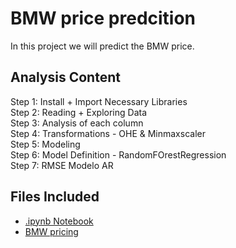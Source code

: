 # BMW price predcition
In this project we will predict the BMW price.

## Analysis Content 
Step 1: Install + Import Necessary Libraries \
Step 2: Reading + Exploring Data \
Step 3: Analysis of each column \
Step 4: Transformations - OHE & Minmaxscaler \
Step 5: Modeling \
Step 6: Model Definition - RandomFOrestRegression \
Step 7: RMSE Modelo AR

## Files Included
- [.ipynb Notebook](https://https://github.com/xavimmesia/bmw-price-prediction/blob/main/BMW_price_predict.ipynb)
- [BMW pricing](bmw_pricing_v2.csv)
